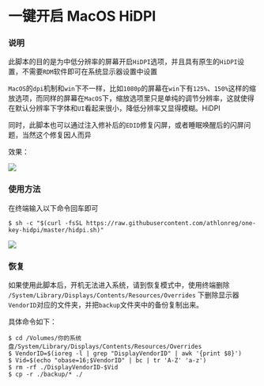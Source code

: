 # 一键开启 MacOS HiDPI

### 说明

此脚本的目的是为中低分辨率的屏幕开启`HiDPI`选项，并且具有原生的`HiDPI`设置，不需要`RDM`软件即可在系统显示器设置中设置

`MacOS`的`dpi`机制和`win`下不一样，比如`1080p`的屏幕在`win`下有`125%`、`150%`这样的缩放选项，而同样的屏幕在`MacOS`下，缩放选项里只是单纯的调节分辨率，这就使得在默认分辨率下字体和`UI`看起来很小，降低分辨率又显得模糊。HiDPI

同时，此脚本也可以通过注入修补后的`EDID`修复闪屏，或者睡眠唤醒后的闪屏问题，当然这个修复因人而异

效果：

![](https://raw.githubusercontent.com/athlonreg/BlogImages/master/Images/2b/78d0d617c5de8c8451351850ce8a49.jpg)

### 使用方法

在终端输入以下命令回车即可

```
$ sh -c "$(curl -fsSL https://raw.githubusercontent.com/athlonreg/one-key-hidpi/master/hidpi.sh)"
```

![](https://raw.githubusercontent.com/athlonreg/one-key-hidpi/master/docs/example.png)

### 恢复

如果使用此脚本后，开机无法进入系统，请到恢复模式中，使用终端删除 `/System/Library/Displays/Contents/Resources/Overrides` 下删除显示器`VendorID`对应的文件夹，并把`backup`文件夹中的备份复制出来。

具体命令如下：

```
$ cd /Volumes/你的系统盘/System/Library/Displays/Contents/Resources/Overrides
$ VendorID=$(ioreg -l | grep "DisplayVendorID" | awk '{print $8}')
$ Vid=$(echo "obase=16;$VendorID" | bc | tr 'A-Z' 'a-z')
$ rm -rf ./DisplayVendorID-$Vid
$ cp -r ./backup/* ./
```


